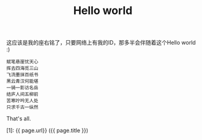 ﻿---
layout: post
title: Hello world
category: poem
description: 这应该是我的座右铭了，只要网络上有我的ID，那多半会伴随着这个Hello world :)
---

这应该是我的座右铭了，只要网络上有我的ID，那多半会伴随着这个Hello world :)

    赋笔悬崖忧天心  
    挥去四海觅三山  
    飞流墨抹百纸书  
    黑云青汉何能堪  
    一骑一影访名岳  
    结庐人间五柳前  
    苦寒咛吟无人处  
    只求千古一纵然  

That's all.

[Shy07]:    http://git.shy07.com  "Shy07"
[1]:    {{ page.url}}  ({{ page.title }})
